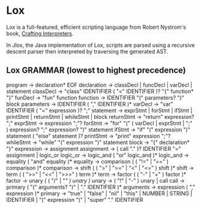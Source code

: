 # Lox

Lox is a full-featured, efficient scripting language from Robert Nystrom's book, [Crafting Interpreters](https://craftinginterpreters.com/). 

In Jlox, the Java implementation of Lox, scripts are parsed using a recursive descent parser then interpreted by traversing the generated AST.

Lox GRAMMAR (lowest to highest precedence)
--------------------------------------------------------------
program        → declaration* EOF 
declaration    → classDecl | funcDecl | varDecl | statement
classDecl      → "class" IDENTIFIER ( "<" IDENTIFIER )? "{" function* "}"
funDecl        → "fun" function
function       → IDENTIFIER "(" parameters? ")" block
parameters     → IDENTIFIER ( "," IDENTIFIER )*
varDecl        → "var" IDENTIFIER ( "=" expression )? ";"
statement      → exprStmt | forStmt | ifStmt | printStmt | returnStmt | whileStmt | block
returnStmt     → "return" expression? ";"
exprStmt       → expression ";"?
forStmt        → "for" "(" ( varDecl | exprStmt | ";" ) expression? ";" expression? ")" statement 
ifStmt         → "if" "(" expression ")" statement ( "else" statement )?
printStmt      → "print" expression ";"? 
whileStmt      → "while" "(" expression ")" statement
block          → "{" declaration* "}"
expression     → assignment
assignment     → ( call "." )? IDENTIFIER "=" assignment | logic_or
logic_or       → logic_and ( "or" logic_and )*
logic_and      → equality ( "and" equality )*
equality       → comparison ( ( "!=" | "==" ) comparison )* 
comparison     → shift ( ( ">" | ">=" | "<" | "<=" ) shift )* 
shift          → term ( ( ">>" | "<<" | ">>>" ) term )*
term           → factor ( ( "-" | "+" ) factor )* 
factor         → unary ( ( "/" | "*" ) unary )* 
unary          → ( "!" | "-" ) unary | call 
call           → primary ( "(" arguments? ")" | "." IDENTIFIER )*
arguments      → expression ( "," expression )*
primary        → "true" | "false" | "nil" | "this" | NUMBER | STRING | IDENTIFIER | "(" expression ")" | "super" "." IDENTIFIER